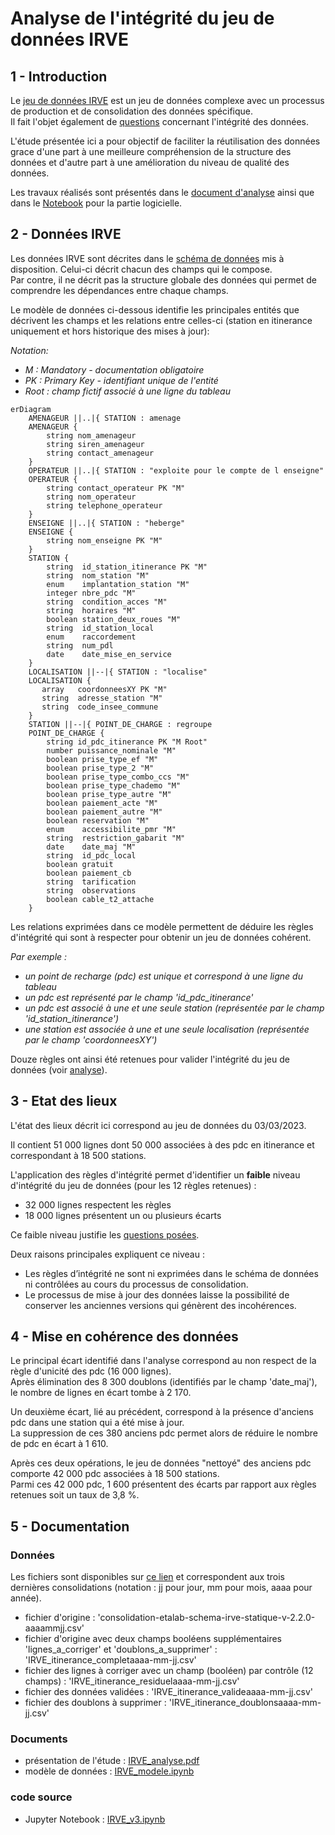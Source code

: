 # Analyse de l'intégrité du jeu de données IRVE

## 1 - Introduction
Le [jeu de données IRVE](https://doc.transport.data.gouv.fr/producteurs/infrastructures-de-recharge-de-vehicules-electriques-irve) est un jeu de données complexe avec un processus de production et de consolidation des données spécifique.     
Il fait l'objet également de [questions](https://www.data.gouv.fr/fr/datasets/5448d3e0c751df01f85d0572/#/discussions) concernant l'intégrité des données.    
    
L'étude présentée ici a pour objectif de faciliter la réutilisation des données grace d'une part à une meilleure compréhension de la structure des données et d'autre part à une amélioration du niveau de qualité des données.

Les travaux réalisés sont présentés dans le [document d'analyse](https://github.com/loco-philippe/Environmental-Sensing/blob/main/python/Validation/irve/Analyse/IRVE_analyse.pdf) ainsi que dans le [Notebook](https://github.com/loco-philippe/Environmental-Sensing/blob/version-1/python/Validation/irve/Analyse/IRVE-v3.ipynb) pour la partie logicielle.

## 2 - Données IRVE
Les données IRVE sont décrites dans le [schéma de données](https://schema.data.gouv.fr/etalab/schema-irve-statique/2.2.0/documentation.html) mis à disposition. Celui-ci décrit chacun des champs qui le compose.      
Par contre, il ne décrit pas la structure globale des données qui permet de comprendre les dépendances entre chaque champs.    
    
Le modèle de données ci-dessous identifie les principales entités que décrivent les champs et les relations entre celles-ci (station en itinerance uniquement et hors historique des mises à jour):

*Notation:*
- *M : Mandatory - documentation obligatoire*
- *PK : Primary Key - identifiant unique de l'entité*
- *Root : champ fictif associé à une ligne du tableau*
```mermaid
erDiagram
    AMENAGEUR ||..|{ STATION : amenage
    AMENAGEUR {
        string nom_amenageur
        string siren_amenageur
        string contact_amenageur 
    }
    OPERATEUR ||..|{ STATION : "exploite pour le compte de l enseigne"
    OPERATEUR {
        string contact_operateur PK "M"
        string nom_operateur 
        string telephone_operateur 
    }
    ENSEIGNE ||..|{ STATION : "heberge"
    ENSEIGNE {
        string nom_enseigne PK "M" 
    }
    STATION {
        string  id_station_itinerance PK "M"
        string  nom_station "M"
        enum    implantation_station "M"
        integer nbre_pdc "M"
        string  condition_acces "M"
        string  horaires "M"
        boolean station_deux_roues "M"
        string  id_station_local
        enum    raccordement
        string  num_pdl
        date    date_mise_en_service 
    }
    LOCALISATION ||--|{ STATION : "localise"
    LOCALISATION {
       array   coordonneesXY PK "M"
       string  adresse_station "M"
       string  code_insee_commune 
    }
    STATION ||--|{ POINT_DE_CHARGE : regroupe
    POINT_DE_CHARGE {
        string id_pdc_itinerance PK "M Root"
        number puissance_nominale "M"
        boolean prise_type_ef "M"
        boolean prise_type_2 "M"
        boolean prise_type_combo_ccs "M"
        boolean prise_type_chademo "M"
        boolean prise_type_autre "M"
        boolean paiement_acte "M"
        boolean paiement_autre "M"
        boolean reservation "M"
        enum    accessibilite_pmr "M"
        string  restriction_gabarit "M"
        date    date_maj "M"
        string  id_pdc_local
        boolean gratuit
        boolean paiement_cb
        string  tarification
        string  observations
        boolean cable_t2_attache 
    }
```
Les relations exprimées dans ce modèle permettent de déduire les règles d'intégrité qui sont à respecter pour obtenir un jeu de données cohérent.    
    
*Par exemple :*
- *un point de recharge (pdc) est unique et correspond à une ligne du tableau*
- *un pdc est représenté par le champ 'id_pdc_itinerance'*
- *un pdc est associé à une et une seule station (représentée par le champ 'id_station_itinerance')*
- *une station est associée à une et une seule localisation (représentée par le champ 'coordonneesXY')*    
    
Douze règles ont ainsi été retenues pour valider l'intégrité du jeu de données (voir [analyse](https://github.com/loco-philippe/Environmental-Sensing/blob/main/python/Validation/irve/Analyse/IRVE_analyse.pdf)).

## 3 - Etat des lieux
L'état des lieux décrit ici correspond au jeu de données du 03/03/2023.    
    
Il contient 51 000 lignes dont 50 000 associées à des pdc en itinerance et correspondant à 18 500 stations.   
    
L'application des règles d'intégrité permet d'identifier un **faible** niveau d'intégrité du jeu de données (pour les 12 règles retenues) :
- 32 000 lignes respectent les règles
- 18 000 lignes présentent un ou plusieurs écarts
    
Ce faible niveau justifie les [questions posées](https://www.data.gouv.fr/fr/datasets/5448d3e0c751df01f85d0572/#/discussions).   
    
Deux raisons principales expliquent ce niveau :
- Les règles d’intégrité ne sont ni exprimées dans le schéma de données ni contrôlées au cours du processus de consolidation.
- Le processus de mise à jour des données laisse la possibilité de conserver les anciennes versions qui génèrent des incohérences.

## 4 - Mise en cohérence des données
Le principal écart identifié dans l'analyse correspond au non respect de la règle d'unicité des pdc (16 000 lignes).     
Après élimination des 8 300 doublons (identifiés par le champ 'date_maj'), le nombre de lignes en écart tombe à 2 170.    
    
Un deuxième écart, lié au précédent, correspond à la présence d'anciens pdc dans une station qui a été mise à jour.    
La suppression de ces 380 anciens pdc permet alors de réduire le nombre de pdc en écart à 1 610.    
    
Après ces deux opérations, le jeu de données "nettoyé" des anciens pdc comporte 42 000 pdc associées à 18 500 stations.     
Parmi ces 42 000 pdc, 1 600 présentent des écarts par rapport aux règles retenues soit un taux de 3,8 %.

## 5 - Documentation

### Données
Les fichiers sont disponibles sur [ce lien](https://github.com/loco-philippe/Environmental-Sensing/blob/version-1/python/Validation/irve/Analyse) et correspondent aux trois dernières consolidations (notation : jj pour jour, mm pour mois, aaaa pour année).
- fichier d'origine : 'consolidation-etalab-schema-irve-statique-v-2.2.0-aaaammjj.csv'
- fichier d'origine avec deux champs booléens supplémentaires 'lignes_a_corriger' et 'doublons_a_supprimer' : 'IRVE_itinerance_completaaaa-mm-jj.csv'
- fichier des lignes à corriger avec un champ (booléen) par contrôle (12 champs) : 'IRVE_itinerance_residuelaaaa-mm-jj.csv'
- fichier des données validées : 'IRVE_itinerance_valideaaaa-mm-jj.csv'
- fichier des doublons à supprimer : 'IRVE_itinerance_doublonsaaaa-mm-jj.csv'

### Documents
- présentation de l'étude : [IRVE_analyse.pdf](https://github.com/loco-philippe/Environmental-Sensing/blob/version-1/python/Validation/irve/Analyse/IRVE_analyse.pdf)
- modèle de données : [IRVE_modele.ipynb](https://github.com/loco-philippe/Environmental-Sensing/blob/version-1/python/Validation/irve/Analyse/IRVE_modele.ipynb)

### code source
- Jupyter Notebook : [IRVE_v3.ipynb](https://github.com/loco-philippe/Environmental-Sensing/blob/version-1/python/Validation/irve/Analyse/IRVE_v3.ipynb)
